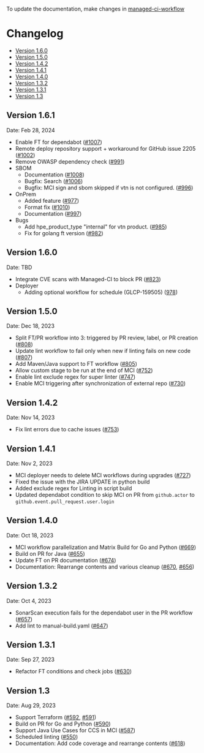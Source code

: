 To update the documentation, make changes in
[managed-ci-workflow](https://github.com/glcp/managed-ci-workflow/blob/main/docs)

# Changelog

* [Version 1.6.0](#version-1-6-0)
* [Version 1.5.0](#version-1-5-0)
* [Version 1.4.2](#version-1-4-2)
* [Version 1.4.1](#version-1-4-1)
* [Version 1.4.0](#version-1-4-0)
* [Version 1.3.2](#version-1-3-2)
* [Version 1.3.1](#version-1-3-1)
* [Version 1.3](#version-1-3)

## Version 1.6.1
Date: Feb 28, 2024
* Enable FT for dependabot
  ([#1007](https://github.com/glcp/managed-ci-workflow/pull/1007))
* Remote deploy repository support + workaround for GitHub issue 2205
  ([#1002](https://github.com/glcp/managed-ci-workflow/pull/1002))
* Remove OWASP dependency check
  ([#991](https://github.com/glcp/managed-ci-workflow/pull/991))
* SBOM
  * Documentation
    ([#1008](https://github.com/glcp/managed-ci-workflow/pull/1008))
  * Bugfix: Search
    ([#1006](https://github.com/glcp/managed-ci-workflow/pull/1006))
  * Bugfix: MCI sign and sbom skipped if vtn is not configured.
    ([#996](https://github.com/glcp/managed-ci-workflow/pull/996))
* OnPrem
  * Added feature
    ([#977](https://github.com/glcp/managed-ci-workflow/pull/977))
  * Format fix
    ([#1010](https://github.com/glcp/managed-ci-workflow/pull/1010))
  * Documentation
    ([#997](https://github.com/glcp/managed-ci-workflow/pull/997))
* Bugs
  * Add hpe_product_type "internal" for vtn product.
    ([#985](https://github.com/glcp/managed-ci-workflow/pull/985))
  * Fix for golang ft version
    ([#982](https://github.com/glcp/managed-ci-workflow/pull/982))

## Version 1.6.0
Date: TBD
* Integrate CVE scans with Managed-CI to block PR
  ([#823](https://github.com/glcp/managed-ci-workflow/pull/823))
* Deployer
  * Adding optional workflow for schedule (GLCP-159505)
    ([978](https://github.com/glcp/managed-ci-workflow/pull/978))

## Version 1.5.0
Date: Dec 18, 2023
* Split FT/PR workflow into 3: triggered by PR review, label, or PR creation
  ([#808](https://github.com/glcp/managed-ci-workflow/pull/808))
* Update lint workflow to fail only when new if linting fails on new code
  ([#807](https://github.com/glcp/managed-ci-workflow/pull/807))
* Add Maven/Java support to FT workflow
  ([#805](https://github.com/glcp/managed-ci-workflow/pull/805))
* Allow custom stage to be run at the end of MCI
  ([#752](https://github.com/glcp/managed-ci-workflow/pull/752))
* Enable lint exclude regex for super linter
  ([#747](https://github.com/glcp/managed-ci-workflow/pull/747))
* Enable MCI triggering after synchronization of external repo
  ([#730](https://github.com/glcp/managed-ci-workflow/pull/730))

## Version 1.4.2
Date: Nov 14, 2023
* Fix lint errors due to cache issues
  ([#753](https://github.com/glcp/managed-ci-workflow/pull/753))

## Version 1.4.1
Date: Nov 2, 2023
* MCI deployer needs to delete MCI workflows during upgrades 
  ([#727](https://github.com/glcp/managed-ci-workflow/pull/727))
* Fixed the issue with the JIRA UPDATE in python build
* Added exclude regex for Linting in script build
* Updated dependabot condition to skip MCI on PR from `github.actor` to 
  `github.event.pull_request.user.login`

## Version 1.4.0
Date: Oct 18, 2023
* MCI workflow parallelization and Matrix Build for Go and Python 
  ([#669](https://github.com/glcp/managed-ci-workflow/pull/669))
* Build on PR for Java ([#655](https://github.com/glcp/managed-ci-workflow/pull/655))
* Update FT on PR documentation ([#674](https://github.com/glcp/managed-ci-workflow/pull/674))
* Documentation: Rearrange contents and various cleanup 
  ([#670](https://github.com/glcp/managed-ci-workflow/pull/670),
   [#656](https://github.com/glcp/managed-ci-workflow/pull/656))

## Version 1.3.2
Date: Oct 4, 2023
* SonarScan execution fails for the dependabot user in the PR workflow 
  ([#657](https://github.com/glcp/managed-ci-workflow/pull/657))
* Add lint to manual-build.yaml ([#647](https://github.com/glcp/managed-ci-workflow/pull/647))

## Version 1.3.1
Date: Sep 27, 2023
* Refactor FT conditions and check jobs 
  ([#630](https://github.com/glcp/managed-ci-workflow/pull/630))

## Version 1.3 
Date: Aug 29, 2023
* Support Terraform ([#592](https://github.com/glcp/managed-ci-workflow/pull/592),
  [#591](https://github.com/glcp/managed-ci-workflow/pull/591))
* Build on PR for Go and Python ([#590](https://github.com/glcp/managed-ci-workflow/pull/590))
* Support Java Use Cases for CCS in MCI
  ([#587](https://github.com/glcp/managed-ci-workflow/pull/587))
* Scheduled linting ([#550](https://github.com/glcp/org-policies/pull/550))
* Documentation: Add code coverage and rearrange contents
  ([#618](https://github.com/glcp/managed-ci-workflow/pull/618))

